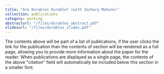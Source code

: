 ```yaml
---
title: "Are Durables Durable? (with Zachary Mahone)"
collection: publications
category: working
abstracturl: "/files/durables_abstract.pdf"
slidesurl: "/files/durables_slides.pdf"
---
```


The contents above will be part of a list of publications, if the user clicks the link for the publication than the contents of section will be rendered as a full page, allowing you to provide more information about the paper for the reader. When publications are displayed as a single page, the contents of the above "citation" field will automatically be included below this section in a smaller font.
